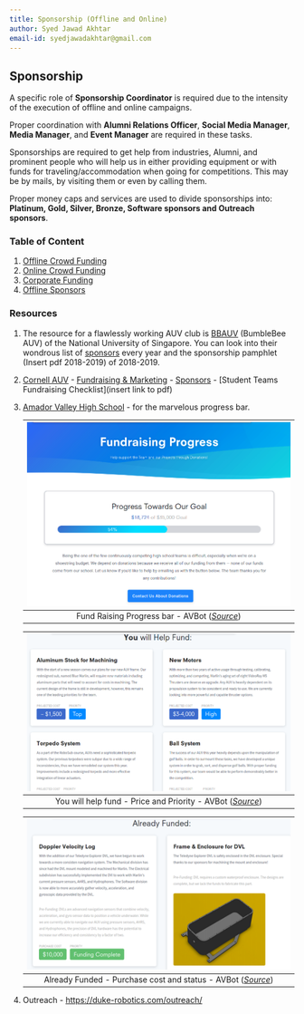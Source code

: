 ```yaml
---
title: Sponsorship (Offline and Online)
author: Syed Jawad Akhtar
email-id: syedjawadakhtar@gmail.com
---
```


## Sponsorship

A specific role of **Sponsorship Coordinator** is required due to the intensity of the execution of offline and online campaigns.

Proper coordination with **Alumni Relations Officer**, **Social Media Manager**, **Media Manager**, and **Event Manager** are required in these tasks.

Sponsorships are required to get help from industries, Alumni, and prominent people who will help us in either providing equipment or with funds for traveling/accommodation when going for competitions.
This may be by mails, by visiting them or even by calling them.

Proper money caps and services are used to divide sponsorships into: **Platinum, Gold, Silver, Bronze, Software sponsors and Outreach sponsors**.

### Table of Content

1. [Offline Crowd Funding](offline_CF.md)
2. [Online Crowd Funding](online_CF.md)
3. [Corporate Funding](corp_Fund.md)
4. [Offline Sponsors](offline_Fund.md)

### Resources

1. The resource for a flawlessly working AUV club is [BBAUV](https://bumblebee.sg/) (BumbleBee AUV) of the National University of Singapore. You can look into their wondrous list of [sponsors](https://bumblebee.sg/2018-sponsors/) every year and the sponsorship pamphlet (Insert pdf 2018-2019) of 2018-2019.

2. [Cornell AUV](https://cuauv.org/) - [Fundraising & Marketing](https://blogs.cornell.edu/engineeringprojectteams/fundraising/) - [Sponsors](https://cuauv.org/sponsor) - [Student Teams Fundraising Checklist](insert link to pdf)

3. [Amador Valley High School](https://www.avbotz.com/fundraising-progress.html) - for the marvelous progress bar.

    | ![sponsorhsip_1.png](static/sponsorship_1.png) |
    |:--:|
    | Fund Raising Progress bar - AVBot ([_Source_](https://www.avbotz.com/fundraising-progress.html))|

    | ![sponsorhsip_2.png](static/sponsorship_2.png) |
    |:--:|
    | You will help fund - Price and Priority - AVBot ([_Source_](https://www.avbotz.com/fundraising-progress.html))|

    | ![sponsorhsip_3.png](static/sponsorship_3.png) |
    |:--:|
    | Already Funded - Purchase cost and status - AVBot ([_Source_](https://www.avbotz.com/fundraising-progress.html))|

4. Outreach - <https://duke-robotics.com/outreach/>

